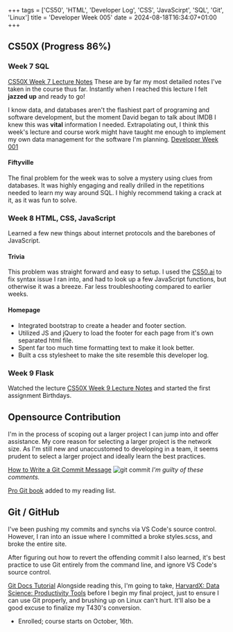 +++
tags = ['CS50', 'HTML', 'Developer Log', 'CSS', 'JavaScirpt', 'SQL', 'Git', 'Linux']
title = 'Developer Week 005'
date = 2024-08-18T16:34:07+01:00
+++

## CS50X (Progress 86%)

### Week 7 SQL

[CS50X Week 7 Lecture Notes](https://pbrazeale.github.io/CS50X-Week-7-Lecture-Notes/)
These are by far my most detailed notes I've taken in the course thus far. Instantly when I reached this lecture I felt **jazzed up** and ready to go!

I know data, and databases aren't the flashiest part of programing and software development, but the moment David began to talk about IMDB I knew this was **vital** information I needed. Extrapolating out, I think this week's lecture and course work might have taught me enough to implement my own data management for the software I'm planning. [Developer Week 001](https://pbrazeale.github.io/dev-week-001/)

#### Fiftyville

The final problem for the week was to solve a mystery using clues from databases. It was highly engaging and really drilled in the repetitions needed to learn my way around SQL. I highly recommend taking a crack at it, as it was fun to solve.

### Week 8 HTML, CSS, JavaScript

Learned a few new things about internet protocols and the barebones of JavaScript.

#### Trivia

This problem was straight forward and easy to setup. I used the [CS50.ai](https://cs50.ai/) to fix syntax issue I ran into, and had to look up a few JavaScript functions, but otherwise it was a breeze. Far less troubleshooting compared to earlier weeks.

#### Homepage

- Integrated bootstrap to create a header and footer section.
- Utilized JS and jQuery to load the footer for each page from it's own separated html file.
- Spent far too much time formatting text to make it look better.
- Built a css stylesheet to make the site resemble this developer log.

### Week 9 Flask

Watched the lecture [CS50X Week 9 Lecture Notes](https://pbrazeale.github.io/CS50X-Week-9-Lecture-Notes/) and started the first assignment Birthdays.

## Opensource Contribution

I'm in the process of scoping out a larger project I can jump into and offer assistance. My core reason for selecting a larger project is the network size. As I'm still new and unaccustomed to developing in a team, it seems prudent to select a larger project and ideally learn the best practices.

[How to Write a Git Commit Message](https://cbea.ms/git-commit/)
![git commit](https://cbea.ms/content/images/size/w2000/2021/01/git_commit_2x.png)
_I'm guilty of these comments._

[Pro Git book](https://git-scm.com/book/en/v2) added to my reading list.

## Git / GitHub

I've been pushing my commits and synchs via VS Code's source control. However, I ran into an issue where I committed a broke styles.scss, and broke the entire site.

After figuring out how to revert the offending commit I also learned, it's best practice to use Git entirely from the command line, and ignore VS Code's source control.

[Git Docs Tutorial](https://git-scm.com/docs/gittutorial)
Alongside reading this, I'm going to take, [HarvardX: Data Science: Productivity Tools](https://www.edx.org/course/data-science-productivity-tools) before I begin my final project, just to ensure I can use Git properly, and brushing up on Linux can't hurt. It'll also be a good excuse to finalize my T430's conversion.

- Enrolled; course starts on October, 16th.

